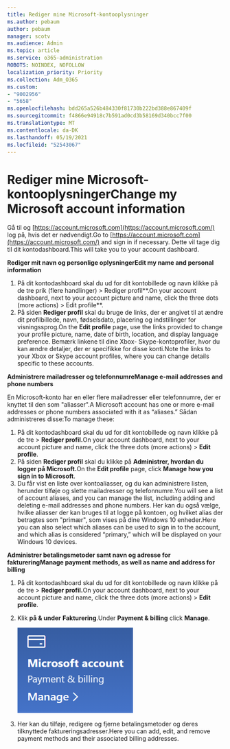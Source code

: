 ```yaml
---
title: Rediger mine Microsoft-kontooplysninger
ms.author: pebaum
author: pebaum
manager: scotv
ms.audience: Admin
ms.topic: article
ms.service: o365-administration
ROBOTS: NOINDEX, NOFOLLOW
localization_priority: Priority
ms.collection: Adm_O365
ms.custom:
- "9002956"
- "5658"
ms.openlocfilehash: bdd265a526b484330f81730b222bd388e867409f
ms.sourcegitcommit: f4866e94918c7b591ad0cd3b58169d340bcc7f00
ms.translationtype: MT
ms.contentlocale: da-DK
ms.lasthandoff: 05/19/2021
ms.locfileid: "52543067"
---
```

# <a name="change-my-microsoft-account-information"></a><span data-ttu-id="99675-102">Rediger mine Microsoft-kontooplysninger</span><span class="sxs-lookup"><span data-stu-id="99675-102">Change my Microsoft account information</span></span>

<span data-ttu-id="99675-103">Gå til og [https://account.microsoft.com](https://account.microsoft.com/) log på, hvis det er nødvendigt.</span><span class="sxs-lookup"><span data-stu-id="99675-103">Go to [https://account.microsoft.com](https://account.microsoft.com/) and sign in if necessary.</span></span> <span data-ttu-id="99675-104">Dette vil tage dig til dit kontodashboard.</span><span class="sxs-lookup"><span data-stu-id="99675-104">This will take you to your account dashboard.</span></span>  

<span data-ttu-id="99675-105">**Rediger mit navn og personlige oplysninger**</span><span class="sxs-lookup"><span data-stu-id="99675-105">**Edit my name and personal information**</span></span>

1. <span data-ttu-id="99675-106">På dit kontodashboard skal du ud for dit kontobillede og navn klikke på de tre prik (flere handlinger) > Rediger profil\*\*.</span><span class="sxs-lookup"><span data-stu-id="99675-106">On your account dashboard, next to your account picture and name, click the three dots (more actions) > Edit profile\*\*.</span></span>
2. <span data-ttu-id="99675-107">På siden **Rediger profil** skal du bruge de links, der er angivet til at ændre dit profilbillede, navn, fødselsdato, placering og indstillinger for visningssprog.</span><span class="sxs-lookup"><span data-stu-id="99675-107">On the **Edit profile** page, use the links provided to change your profile picture, name, date of birth, location, and display language preference.</span></span> <span data-ttu-id="99675-108">Bemærk linkene til dine Xbox- Skype-kontoprofiler, hvor du kan ændre detaljer, der er specifikke for disse konti.</span><span class="sxs-lookup"><span data-stu-id="99675-108">Note the links to your Xbox or Skype account profiles, where you can change details specific to these accounts.</span></span>

<span data-ttu-id="99675-109">**Administrere mailadresser og telefonnumre**</span><span class="sxs-lookup"><span data-stu-id="99675-109">**Manage e-mail addresses and phone numbers**</span></span>

<span data-ttu-id="99675-110">En Microsoft-konto har en eller flere mailadresser eller telefonnumre, der er knyttet til den som "aliasser".</span><span class="sxs-lookup"><span data-stu-id="99675-110">A Microsoft account has one or more e-mail addresses or phone numbers associated with it as “aliases.”</span></span> <span data-ttu-id="99675-111">Sådan administreres disse:</span><span class="sxs-lookup"><span data-stu-id="99675-111">To manage these:</span></span>

1. <span data-ttu-id="99675-112">På dit kontodashboard skal du ud for dit kontobillede og navn klikke på de tre > **Rediger profil.**</span><span class="sxs-lookup"><span data-stu-id="99675-112">On your account dashboard, next to your account picture and name, click the three dots (more actions) > **Edit profile**.</span></span>
2. <span data-ttu-id="99675-113">På siden **Rediger profil** skal du klikke på **Administrer, hvordan du logger på Microsoft.**</span><span class="sxs-lookup"><span data-stu-id="99675-113">On the **Edit profile** page, click **Manage how you sign in to Microsoft**.</span></span> 
3. <span data-ttu-id="99675-114">Du får vist en liste over kontoaliasser, og du kan administrere listen, herunder tilføje og slette mailadresser og telefonnumre.</span><span class="sxs-lookup"><span data-stu-id="99675-114">You will see a list of account aliases, and you can manage the list, including adding and deleting e-mail addresses and phone numbers.</span></span> <span data-ttu-id="99675-115">Her kan du også vælge, hvilke aliasser der kan bruges til at logge på kontoen, og hvilket alias der betragtes som "primær", som vises på dine Windows 10 enheder.</span><span class="sxs-lookup"><span data-stu-id="99675-115">Here you can also select which aliases can be used to sign in to the account, and which alias is considered “primary,” which will be displayed on your Windows 10 devices.</span></span>

<span data-ttu-id="99675-116">**Administrer betalingsmetoder samt navn og adresse for fakturering**</span><span class="sxs-lookup"><span data-stu-id="99675-116">**Manage payment methods, as well as name and address for billing**</span></span> 

1. <span data-ttu-id="99675-117">På dit kontodashboard skal du ud for dit kontobillede og navn klikke på de tre > **Rediger profil.**</span><span class="sxs-lookup"><span data-stu-id="99675-117">On your account dashboard, next to your account picture and name, click the three dots (more actions) > **Edit profile**.</span></span>
2. <span data-ttu-id="99675-118">Klik **på & under** **Fakturering**.</span><span class="sxs-lookup"><span data-stu-id="99675-118">Under **Payment & billing** click **Manage**.</span></span>

    ![Administrer betaling og fakturering](media/manage-account.png)

3. <span data-ttu-id="99675-120">Her kan du tilføje, redigere og fjerne betalingsmetoder og deres tilknyttede faktureringsadresser.</span><span class="sxs-lookup"><span data-stu-id="99675-120">Here you can add, edit, and remove payment methods and their associated billing addresses.</span></span> 
